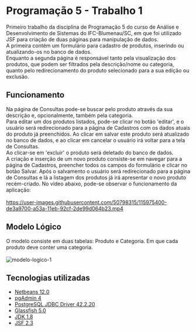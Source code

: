 
# Programação 5 - Trabalho 1
Primeiro trabalho da disciplina de Programação 5 do curso de Análise e Desenvolvimento de Sistemas do IFC-Blumenau/SC, em que foi utilizado JSF para criação de duas páginas para manipulação de dados.<br/>
A primeira contém um formulário para cadastro de produtos, inserindo ou atualizando-os no banco de dados.<br/>
Enquanto a segunda página é responsável tanto pela visualização dos produtos, que podem ser filtrados pela descrição/nome ou categoria, quanto pelo redirecionamento do produto selecionado para a sua edição ou exclusão.<br/>

## Funcionamento
Na página de Consultas pode-se buscar pelo produto através da sua descrição e, opcionalmente, também pela categoria. <br/>
Para editar um dos produtos listados, pode-se clicar no botão 'editar', e o usuário será redirecionado para a página de Cadastros com os dados atuais do produto já preenchidos. Ao clicar em salvar este produto será atualizado no banco de dados, e ao clicar em cancelar o usuário irá voltar para a tela de Consultas.<br/>
Ao clicar-se em 'excluir' o produto será deletado do banco de dados. <br/>
A criação e inserção de um novo produto consiste-se em navegar para a página de Cadastros, preencher todos os campos do formulário e clicar no botão Salvar. Após o salvamento o usuário será redirecionado para a página de Consultas e lá a listagem dos produtos já irá apresentar o novo produto recém-criado. 
No vídeo abaixo, pode-se observar o funcionamento da aplicação: <br/><br/>
https://user-images.githubusercontent.com/50798315/115975400-de3a9700-a53a-11eb-92cf-2de99d064b23.mp4

## Modelo Lógico
O modelo consiste em duas tabelas: Produto e Categoria. Em que cada produto deve conter uma categoria.<br/><br/>
![modelo-logico-1](https://user-images.githubusercontent.com/50798315/115975395-d7ac1f80-a53a-11eb-8165-fa94fcdd4cd0.png)

## Tecnologias utilizadas
- [Netbeans 12.0](https://netbeans.apache.org/download/nb120/nb120.html)
- [pgAdmin 4](https://www.pgadmin.org/download/)
- [PostgreSQL JDBC Driver 42.2.20](https://jdbc.postgresql.org/)
- [Glassfish 5.0](https://javaee.github.io/glassfish/download)
- [JDK 1.8](https://www.oracle.com/br/java/technologies/javase/javase-jdk8-downloads.html)
- [JSF 2.3](http://www.javaserverfaces.org/)
